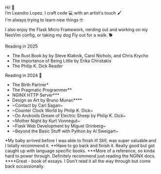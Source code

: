 Hi! 👋  
I’m Leandro Lopez. I craft code 💻 with an artist's touch 🖌️  
I'm always trying to learn new things 🤓  
  
I also enjoy the Flask Micro Framework, nerding out and working on my NeoVim config, or taking my dog Fly out for a walk. 🐕  

Reading in 2025
  - The Rust Book by by Steve Klabnik, Carol Nichols, and Chris Krycho
  - The Importance of Being Little by Erika Christakis
  - The Philip K. Dick Reader
  
Reading in 2024 📖  
  - The Birth Partner*
  - The Pragmatic Programmer**
  - NGINX HTTP Server***
  - Design as Art by Bruno Munari****
  - ~Contact by Carl Sagan~
  - ~Counter Clock World by Philip K. Dick~
  - ~Do Androids Dream of Electric Sheep by Philip K. Dick~
  - ~Mother Night by Kurt Vonnegut~
  - ~Flask Web Development by Miguel Grinberg~
  - ~Beyond the Basic Stuff with Python by Al Sweigart~

*My baby arrived before I was able to finish it! Still, was super valuable and I totally recommend it.
**Have to go back and finish it. Really good but got caught up with language specific books.
***More of a reference, so kinda hard to power through. Definitely recommend just reading the NGINX docs.
****Great - book of essays. I Don't read it all the way through but come back occassionally.
  
<!---
musrex/musrex is a ✨ special ✨ repository because its `README.md` (this file) appears on your GitHub profile.
You can click the Preview link to take a look at your changes.
--->
